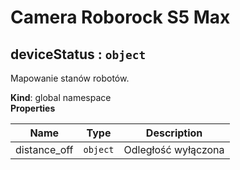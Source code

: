 # Camera Roborock S5 Max

<a name="deviceStatus"></a>

## deviceStatus : <code>object</code>
Mapowanie stanów robotów.

**Kind**: global namespace  
**Properties**

| Name | Type | Description |
| --- | --- | --- |
| distance_off | <code>object</code> | Odległość wyłączona |

